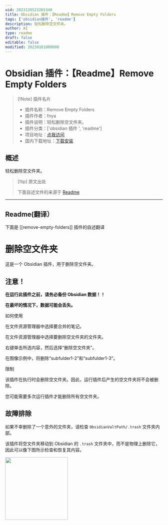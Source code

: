 ```yaml
---
uid: 2023120522265348
title: Obsidian 插件：【Readme】Remove Empty Folders
tags: ['obsidian插件', 'readme']
description: 轻松删除空文件夹。
author: AI
type: readme
draft: false
editable: false
modified: 20230101000000
---
```


# Obsidian 插件：【Readme】Remove Empty Folders

> [!Note] 插件名片
> - 插件名称：Remove Empty Folders
> - 插件作者：fnya
> - 插件说明：轻松删除空文件夹。
> - 插件分类：['obsidian 插件 ', 'readme']
> - 项目地址：[点我访问](https://github.com/fnya/remove-empty-folders)
> - 国内下载地址：[下载安装](https://pkmer.cn/products/plugin/pluginMarket/?remove-empty-folders)

## 概述

轻松删除空文件夹。

> [!tip] 原文出处
>
>下面自述文件的来源于 [Readme](https://ghproxy.net/https://raw.githubusercontent.com/fnya/remove-empty-folders/main/README.md)
>

---

## Readme(翻译）

下面是 [[remove-empty-folders]] 插件的自述翻译

# 删除空文件夹

这是一个 Obsidian 插件，用于删除空文件夹。

## 注意！

**在运行此插件之前，请务必备份 Obsidian 数据！！**

**在最坏的情况下，数据可能会丢失。**

如何使用

在文件资源管理器中选择要合并的笔记。

在文件资源管理器中选择要删除空文件夹的文件夹。

右键单击所选内容，然后选择“删除空文件夹”。

在图像示例中，将删除“subfulder1-2”和“subfulder1-3”。

限制

该插件在执行时会删除空文件夹。因此，运行插件后产生的空文件夹将不会被删除。

您可能需要多次运行插件才能删除所有空文件夹。

## 故障排除

如果不幸删除了一个意外的文件夹，请检查 `ObsidianValtPath/.trash` 文件夹内部。

该插件将空文件夹移动到 Obsidian 的 `.trash` 文件夹中，而不是物理上删除它，因此可以像下图所示检查和恢复其内容。

<img src="resources/image02.png" width="200">



